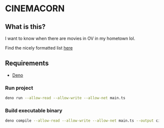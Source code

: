 # CINEMACORN

## What is this?

I want to know when there are movies in OV in my hometown lol.

Find the nicely formatted list
[here](https://github.com/julic0rn/cinemacorn/releases)

## Requirements

- [Deno](https://docs.deno.com/runtime/manual/getting_started/installation/)

### Run project

```sh
deno run --allow-read --allow-write --allow-net main.ts
```

### Build executable binary

```sh
deno compile --allow-read --allow-write --allow-net main.ts --output cinemacorn
```
